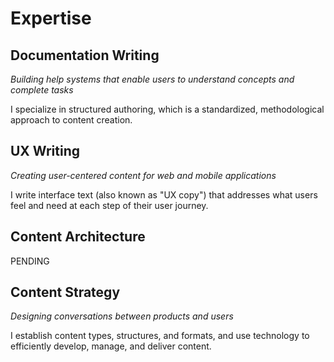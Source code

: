 # Expertise

## Documentation Writing

_Building help systems that enable users to understand concepts and complete tasks_

I specialize in structured authoring, which is a standardized, methodological approach to content creation.

## UX Writing

_Creating user-centered content for web and mobile applications_

I write interface text (also known as "UX copy") that addresses what users feel and need at each step of their user journey.

## Content Architecture

PENDING

## Content Strategy

_Designing conversations between products and users_

I establish content types, structures, and formats, and use technology to efficiently develop, manage, and deliver content.